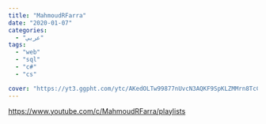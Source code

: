 ```yaml
---
title: "MahmoudRFarra"
date: "2020-01-07"
categories:
  - "عربي"
tags:
  - "web"
  - "sql"
  - "c#"
  - "cs"

cover: "https://yt3.ggpht.com/ytc/AKedOLTw99877nUvcN3AQKF9SpKLZMMrn8TcCnxF_irf=s88-c-k-c0x00ffffff-no-rj"
---
```


https://www.youtube.com/c/MahmoudRFarra/playlists
